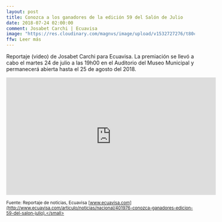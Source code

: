 ```yaml
---
layout: post
title: Conozca a los ganadores de la edición 59 del Salón de Julio
date: 2018-07-24 02:00:00
comment: Josabet Carchi | Ecuavisa
image: "https://res.cloudinary.com/magnvs/image/upload/v1532727276/t80chlpwwdygexy6xh44.png"
ffw: Leer más
---
```

Reportaje (video) de Josabet Carchi para Ecuavisa. La premiación se llevó a cabo el martes 24 de julio a las 19h00 en el Auditorio del Museo Municipal y permanecerá abierta hasta el 25 de agosto del 2018.

<iframe width="560" height="315" src="https://www.youtube.com/embed/LTGLaXkJunY" frameborder="0" allow="autoplay; encrypted-media" allowfullscreen></iframe>
<br />

<small>Fuente: Reportaje de noticias, Ecuavisa [www.ecuavisa.com](http://www.ecuavisa.com/articulo/noticias/nacional/401976-conozca-ganadores-edicion-59-del-salon-julio).</small>
